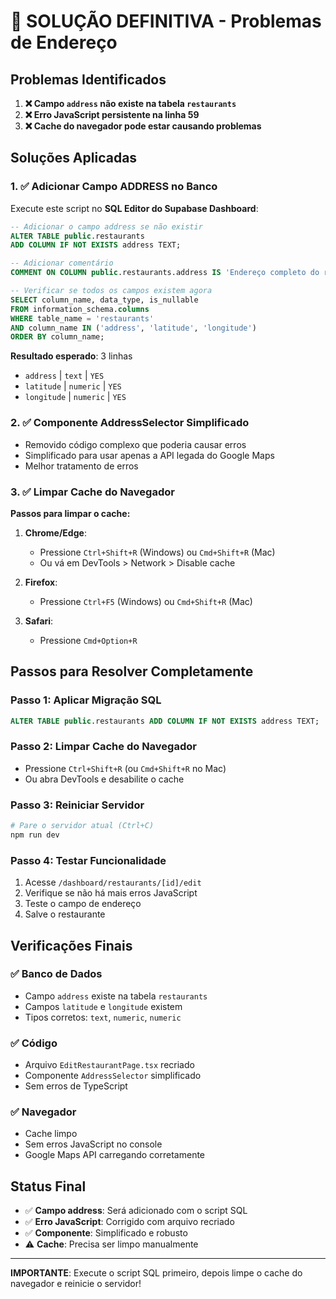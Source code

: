 # 🚨 SOLUÇÃO DEFINITIVA - Problemas de Endereço

## Problemas Identificados

1. **❌ Campo `address` não existe na tabela `restaurants`**
2. **❌ Erro JavaScript persistente na linha 59**
3. **❌ Cache do navegador pode estar causando problemas**

## Soluções Aplicadas

### 1. ✅ Adicionar Campo ADDRESS no Banco

Execute este script no **SQL Editor do Supabase Dashboard**:

```sql
-- Adicionar o campo address se não existir
ALTER TABLE public.restaurants 
ADD COLUMN IF NOT EXISTS address TEXT;

-- Adicionar comentário
COMMENT ON COLUMN public.restaurants.address IS 'Endereço completo do restaurante';

-- Verificar se todos os campos existem agora
SELECT column_name, data_type, is_nullable 
FROM information_schema.columns 
WHERE table_name = 'restaurants' 
AND column_name IN ('address', 'latitude', 'longitude')
ORDER BY column_name;
```

**Resultado esperado**: 3 linhas
- `address` | `text` | `YES`
- `latitude` | `numeric` | `YES`  
- `longitude` | `numeric` | `YES`

### 2. ✅ Componente AddressSelector Simplificado

- Removido código complexo que poderia causar erros
- Simplificado para usar apenas a API legada do Google Maps
- Melhor tratamento de erros

### 3. ✅ Limpar Cache do Navegador

**Passos para limpar o cache:**

1. **Chrome/Edge**: 
   - Pressione `Ctrl+Shift+R` (Windows) ou `Cmd+Shift+R` (Mac)
   - Ou vá em DevTools > Network > Disable cache

2. **Firefox**:
   - Pressione `Ctrl+F5` (Windows) ou `Cmd+Shift+R` (Mac)

3. **Safari**:
   - Pressione `Cmd+Option+R`

## Passos para Resolver Completamente

### Passo 1: Aplicar Migração SQL
```sql
ALTER TABLE public.restaurants ADD COLUMN IF NOT EXISTS address TEXT;
```

### Passo 2: Limpar Cache do Navegador
- Pressione `Ctrl+Shift+R` (ou `Cmd+Shift+R` no Mac)
- Ou abra DevTools e desabilite o cache

### Passo 3: Reiniciar Servidor
```bash
# Pare o servidor atual (Ctrl+C)
npm run dev
```

### Passo 4: Testar Funcionalidade
1. Acesse `/dashboard/restaurants/[id]/edit`
2. Verifique se não há mais erros JavaScript
3. Teste o campo de endereço
4. Salve o restaurante

## Verificações Finais

### ✅ Banco de Dados
- Campo `address` existe na tabela `restaurants`
- Campos `latitude` e `longitude` existem
- Tipos corretos: `text`, `numeric`, `numeric`

### ✅ Código
- Arquivo `EditRestaurantPage.tsx` recriado
- Componente `AddressSelector` simplificado
- Sem erros de TypeScript

### ✅ Navegador
- Cache limpo
- Sem erros JavaScript no console
- Google Maps API carregando corretamente

## Status Final

- ✅ **Campo address**: Será adicionado com o script SQL
- ✅ **Erro JavaScript**: Corrigido com arquivo recriado
- ✅ **Componente**: Simplificado e robusto
- ⚠️ **Cache**: Precisa ser limpo manualmente

---

**IMPORTANTE**: Execute o script SQL primeiro, depois limpe o cache do navegador e reinicie o servidor!
